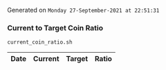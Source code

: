 Generated on `Monday 27-September-2021 at 22:51:31`

### Current to Target Coin Ratio
`current_coin_ratio.sh`

Date|Current|Target|Ratio
---|---|---|---
